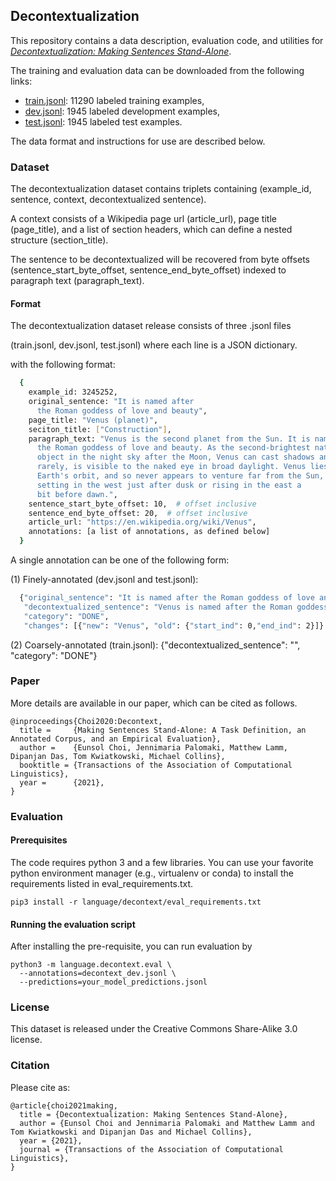 ## Decontextualization

This repository contains a data description, evaluation code, and utilities for
[*Decontextualization: Making Sentences Stand-Alone*](https://arxiv.org/abs/2102.05169).

The training and evaluation data can be downloaded from the following links:

* [train.jsonl](https://storage.cloud.google.com/decontext_dataset/decontext_train.jsonl):  11290 labeled training examples,
* [dev.jsonl](https://storage.cloud.google.com/decontext_dataset/decontext_dev.jsonl):  1945 labeled development examples,
* [test.jsonl](https://storage.cloud.google.com/decontext_dataset/decontext_test.jsonl):  1945 labeled test examples.

The data format and instructions for use are described below.

### Dataset

The decontextualization dataset contains triplets containing (example_id,
sentence, context, decontextualized sentence).

A context consists of a Wikipedia page url (article_url), page title
(page_title), and a list of section headers, which can define a nested structure
(section_title).

The sentence to be decontextualized will be recovered from byte offsets
(sentence_start_byte_offset, sentence_end_byte_offset) indexed to paragraph text
(paragraph_text).


#### Format

The decontextualization dataset release consists of three .jsonl files

(train.jsonl, dev.jsonl, test.jsonl) where each line is a JSON dictionary.

with the following format:

```bash
  {
    example_id: 3245252,
    original_sentence: "It is named after
      the Roman goddess of love and beauty",
    page_title: "Venus (planet)",
    seciton_title: ["Construction"],
    paragraph_text: "Venus is the second planet from the Sun. It is named after
      the Roman goddess of love and beauty. As the second-brightest natural
      object in the night sky after the Moon, Venus can cast shadows and,
      rarely, is visible to the naked eye in broad daylight. Venus lies within
      Earth's orbit, and so never appears to venture far from the Sun, either
      setting in the west just after dusk or rising in the east a
      bit before dawn.",
    sentence_start_byte_offset: 10,  # offset inclusive
    sentence_end_byte_offset: 20,  # offset inclusive
    article_url: "https://en.wikipedia.org/wiki/Venus",
    annotations: [a list of annotations, as defined below]
  }
```

  A single annotation can be one of the following form:

  (1) Finely-annotated (dev.jsonl and test.jsonl):

```bash
  {"original_sentence": "It is named after the Roman goddess of love and beauty.",
   "decontextualized_sentence": "Venus is named after the Roman goddess of love and beauty.",
   "category": "DONE",
   "changes": [{"new": "Venus", "old": {"start_ind": 0,"end_ind": 2}]}
```

  (2) Coarsely-annotated (train.jsonl):
  {"decontextualized_sentence": "", "category": "DONE"}


### Paper
More details are available in our paper, which can be cited as follows.

```
@inproceedings{Choi2020:Decontext,
  title =     {Making Sentences Stand-Alone: A Task Definition, an Annotated Corpus, and an Empirical Evaluation},
  author =    {Eunsol Choi, Jennimaria Palomaki, Matthew Lamm, Dipanjan Das, Tom Kwiatkowski, Michael Collins},
  booktitle = {Transactions of the Association of Computational Linguistics},
  year =      {2021},
}
```

### Evaluation

#### Prerequisites
The code requires python 3 and a few libraries.
You can use your favorite python environment manager (e.g., virtualenv or conda)
to install the requirements listed in eval_requirements.txt.

```
pip3 install -r language/decontext/eval_requirements.txt
```

#### Running the evaluation script

After installing the pre-requisite, you can run evaluation by

```
python3 -m language.decontext.eval \
  --annotations=decontext_dev.jsonl \
  --predictions=your_model_predictions.jsonl
```

### License
This dataset is released under the Creative Commons Share-Alike 3.0 license.

### Citation
Please cite as:
```
@article{choi2021making,
  title = {Decontextualization: Making Sentences Stand-Alone},
  author = {Eunsol Choi and Jennimaria Palomaki and Matthew Lamm and Tom Kwiatkowski and Dipanjan Das and Michael Collins},
  year = {2021},
  journal = {Transactions of the Association of Computational Linguistics},
}
```
